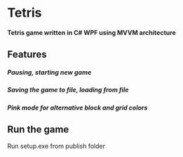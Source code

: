 # Tetris
#### Tetris game written in C# WPF using MVVM architecture
## Features
##### Pausing, starting new game

##### Saving the game to file, loading from file

##### Pink mode for alternative block and grid colors

## Run the game
Run setup.exe from publish folder
